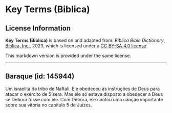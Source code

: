 # Key Terms (Biblica)

## License Information

**Key Terms (Biblica)** is based on and adapted from: _Biblica Bible Dictionary_, [Biblica, Inc.](https://www.biblica.com/), 2023, which is licensed under a [CC BY-SA 4.0 license](https://creativecommons.org/licenses/by-sa/4.0/legalcode.en).

This markdown version is provided under the same license.



--------------------------------

## Baraque (id: 145944)

Um israelita da tribo de Naftali. Ele obedeceu às instruções de Deus para atacar o exército de Sísera. Mas ele só estava disposto a obedecer a Deus se Débora fosse com ele. Com Débora, ele cantou uma canção importante sobre sua vitória no capítulo 5 de Juízes.


